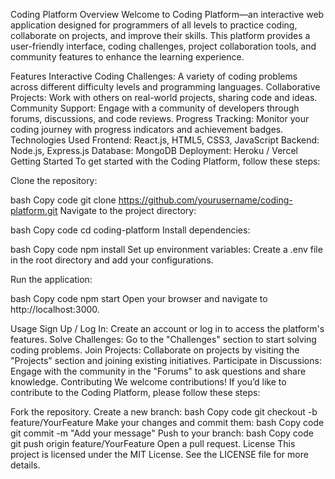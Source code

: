 Coding Platform
Overview
Welcome to Coding Platform—an interactive web application designed for programmers of all levels to practice coding, collaborate on projects, and improve their skills. This platform provides a user-friendly interface, coding challenges, project collaboration tools, and community features to enhance the learning experience.

Features
Interactive Coding Challenges: A variety of coding problems across different difficulty levels and programming languages.
Collaborative Projects: Work with others on real-world projects, sharing code and ideas.
Community Support: Engage with a community of developers through forums, discussions, and code reviews.
Progress Tracking: Monitor your coding journey with progress indicators and achievement badges.
Technologies Used
Frontend: React.js, HTML5, CSS3, JavaScript
Backend: Node.js, Express.js
Database: MongoDB
Deployment: Heroku / Vercel
Getting Started
To get started with the Coding Platform, follow these steps:

Clone the repository:

bash
Copy code
git clone https://github.com/yourusername/coding-platform.git
Navigate to the project directory:

bash
Copy code
cd coding-platform
Install dependencies:

bash
Copy code
npm install
Set up environment variables: Create a .env file in the root directory and add your configurations.

Run the application:

bash
Copy code
npm start
Open your browser and navigate to http://localhost:3000.

Usage
Sign Up / Log In: Create an account or log in to access the platform's features.
Solve Challenges: Go to the "Challenges" section to start solving coding problems.
Join Projects: Collaborate on projects by visiting the "Projects" section and joining existing initiatives.
Participate in Discussions: Engage with the community in the "Forums" to ask questions and share knowledge.
Contributing
We welcome contributions! If you’d like to contribute to the Coding Platform, please follow these steps:

Fork the repository.
Create a new branch:
bash
Copy code
git checkout -b feature/YourFeature
Make your changes and commit them:
bash
Copy code
git commit -m "Add your message"
Push to your branch:
bash
Copy code
git push origin feature/YourFeature
Open a pull request.
License
This project is licensed under the MIT License. See the LICENSE file for more details.